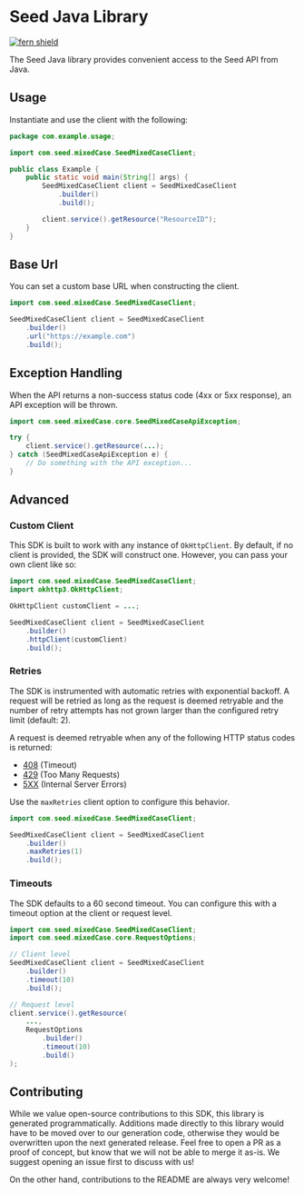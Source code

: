 # Seed Java Library

[![fern shield](https://img.shields.io/badge/%F0%9F%8C%BF-Built%20with%20Fern-brightgreen)](https://buildwithfern.com?utm_source=github&utm_medium=github&utm_campaign=readme&utm_source=Seed%2FJava)

The Seed Java library provides convenient access to the Seed API from Java.

## Usage

Instantiate and use the client with the following:

```java
package com.example.usage;

import com.seed.mixedCase.SeedMixedCaseClient;

public class Example {
    public static void main(String[] args) {
        SeedMixedCaseClient client = SeedMixedCaseClient
            .builder()
            .build();

        client.service().getResource("ResourceID");
    }
}
```

## Base Url

You can set a custom base URL when constructing the client.

```java
import com.seed.mixedCase.SeedMixedCaseClient;

SeedMixedCaseClient client = SeedMixedCaseClient
    .builder()
    .url("https://example.com")
    .build();
```

## Exception Handling

When the API returns a non-success status code (4xx or 5xx response), an API exception will be thrown.

```java
import com.seed.mixedCase.core.SeedMixedCaseApiException;

try {
    client.service().getResource(...);
} catch (SeedMixedCaseApiException e) {
    // Do something with the API exception...
}
```

## Advanced

### Custom Client

This SDK is built to work with any instance of `OkHttpClient`. By default, if no client is provided, the SDK will construct one. 
However, you can pass your own client like so:

```java
import com.seed.mixedCase.SeedMixedCaseClient;
import okhttp3.OkHttpClient;

OkHttpClient customClient = ...;

SeedMixedCaseClient client = SeedMixedCaseClient
    .builder()
    .httpClient(customClient)
    .build();
```

### Retries

The SDK is instrumented with automatic retries with exponential backoff. A request will be retried as long
as the request is deemed retryable and the number of retry attempts has not grown larger than the configured
retry limit (default: 2).

A request is deemed retryable when any of the following HTTP status codes is returned:

- [408](https://developer.mozilla.org/en-US/docs/Web/HTTP/Status/408) (Timeout)
- [429](https://developer.mozilla.org/en-US/docs/Web/HTTP/Status/429) (Too Many Requests)
- [5XX](https://developer.mozilla.org/en-US/docs/Web/HTTP/Status/500) (Internal Server Errors)

Use the `maxRetries` client option to configure this behavior.

```java
import com.seed.mixedCase.SeedMixedCaseClient;

SeedMixedCaseClient client = SeedMixedCaseClient
    .builder()
    .maxRetries(1)
    .build();
```

### Timeouts

The SDK defaults to a 60 second timeout. You can configure this with a timeout option at the client or request level.

```java
import com.seed.mixedCase.SeedMixedCaseClient;
import com.seed.mixedCase.core.RequestOptions;

// Client level
SeedMixedCaseClient client = SeedMixedCaseClient
    .builder()
    .timeout(10)
    .build();

// Request level
client.service().getResource(
    ...,
    RequestOptions
        .builder()
        .timeout(10)
        .build()
);
```

## Contributing

While we value open-source contributions to this SDK, this library is generated programmatically.
Additions made directly to this library would have to be moved over to our generation code,
otherwise they would be overwritten upon the next generated release. Feel free to open a PR as
a proof of concept, but know that we will not be able to merge it as-is. We suggest opening
an issue first to discuss with us!

On the other hand, contributions to the README are always very welcome!